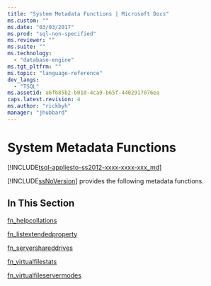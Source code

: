 ```yaml
---
title: "System Metadata Functions | Microsoft Docs"
ms.custom: ""
ms.date: "03/03/2017"
ms.prod: "sql-non-specified"
ms.reviewer: ""
ms.suite: ""
ms.technology: 
  - "database-engine"
ms.tgt_pltfrm: ""
ms.topic: "language-reference"
dev_langs: 
  - "TSQL"
ms.assetid: a6fb85b2-b010-4ca9-b65f-4402917076ea
caps.latest.revision: 4
ms.author: "rickbyh"
manager: "jhubbard"
---
```

# System Metadata Functions
[!INCLUDE[tsql-appliesto-ss2012-xxxx-xxxx-xxx_md](../../../integration-services/system/stored-procedures/includes/tsql-appliesto-ss2012-xxxx-xxxx-xxx-md.md)]

  [!INCLUDE[ssNoVersion](../../../advanced-analytics/r-services/includes/ssnoversion-md.md)] provides the following metadata functions.  
  
## In This Section  
 [fn_helpcollations](../../../relational-databases/reference/system-functions/sys.fn-helpcollations-transact-sql.md)  
  
 [fn_listextendedproperty](../../../relational-databases/reference/system-functions/sys.fn-listextendedproperty-transact-sql.md)  
  
 [fn_servershareddrives](../../../relational-databases/reference/system-functions/sys.fn-servershareddrives-transact-sql.md)  
  
 [fn_virtualfilestats](../../../relational-databases/reference/system-functions/sys.fn-virtualfilestats-transact-sql.md)  
  
 [fn_virtualfileservermodes](../../../relational-databases/reference/system-functions/sys.fn-virtualservernodes-transact-sql.md)  
  
  